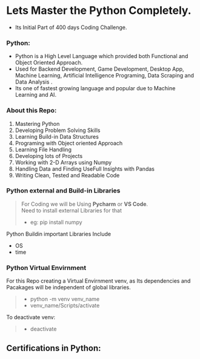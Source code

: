 # Lets Master the Python Completely.

- Its Initial Part of 400 days Coding Challenge.

### Python:
- Python is a High Level Language which provided both Functional and Object Oriented Approach.
- Used for Backend Development, Game Development, Desktop App, Machine Learning, Artificial Intelligence Programing, Data Scraping and Data Analysis .
- Its one of fastest growing language and popular due to Machine Learning and AI.


### About this Repo:
1. Mastering Python
2. Developing Problem Solving Skills
3. Learning Build-in Data Structures
4. Programing with Object oriented Approach
5. Learning File Handling
6. Developing lots of Projects
6. Working with 2-D Arrays using Numpy
7. Handling Data and Finding UseFull Insights with Pandas
6. Writing Clean, Tested and Readable Code

### Python external and Build-in Libraries

> For Coding we will be Using __Pycharm__ or __VS Code__.<br />
> Need to install external Libraries for that <br />
> - eg: pip install numpy

Python Buildin important Libraries Include
- OS
- time


### Python Virtual Envirnment
For this Repo creating a Virtual Envirnment venv, as Its dependencies and Pacakages will be independent of global libraries. <br />
>  - python -m venv venv_name <br />
> - venv_name/Scripts/activate <br />

To deactivate venv: <br />
> - deactivate




## Certifications in Python: